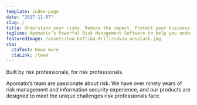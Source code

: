 ```yaml
---
template: index-page
date: "2017-11-07"
slug: /
title: Understand your risks. Reduce the impact. Protect your business
tagline: Apomatix’s Powerful Risk Management Software to help you understand, fix and manage all your organisation’s risks.
featuredImage: /assets/toa-heftiba-0rlfirsdvzu-unsplash.jpg
cta:
  ctaText: Know more
  ctaLink: /team
---
```


Built by risk professionals, for risk professionals.

Apomatix’s team are passionate about risk. We have over ninety years of risk management and information security experience, and our products are designed to meet the unique challenges risk professionals face.
